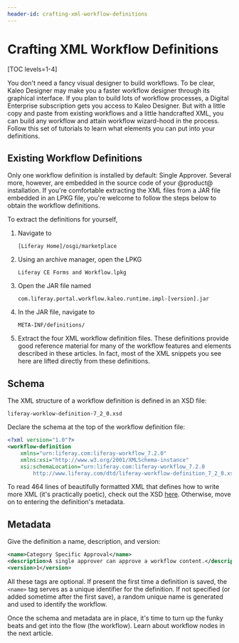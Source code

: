 ```yaml
---
header-id: crafting-xml-workflow-definitions
---
```


# Crafting XML Workflow Definitions

[TOC levels=1-4]

You don't need a fancy visual designer to build workflows. To be clear, Kaleo
Designer may make you a faster workflow designer through its graphical
interface. If you plan to build lots of workflow processes, a Digital Enterprise
subscription gets you access to Kaleo Designer. But with a little copy and paste
from existing workflows and a little handcrafted XML, you can build any workflow
and attain workflow wizard-hood in the process. Follow this set of tutorials to
learn what elements you can put into your definitions.

## Existing Workflow Definitions

Only one workflow definition is installed by default: Single Approver. Several
more, however, are embedded in the source code of your @product@ installation.
If you're comfortable extracting the XML files from a JAR file embedded in an
LPKG file, you're welcome to follow the steps below to obtain the workflow
definitions. 

To extract the definitions for yourself,

1.  Navigate to

        [Liferay Home]/osgi/marketplace

2.  Using an archive manager, open the LPKG

        Liferay CE Forms and Workflow.lpkg

3.  Open the JAR file named

        com.liferay.portal.workflow.kaleo.runtime.impl-[version].jar

4.  In the JAR file, navigate to

        META-INF/definitions/

5.  Extract the four XML workflow definition files. These definitions provide
    good reference material for many of the workflow features and elements
    described in these articles. In fact, most of the XML snippets you see here
    are lifted directly from these definitions.

## Schema

The XML structure of a workflow definition is defined in an XSD file:

    liferay-worklow-definition-7_2_0.xsd

Declare the schema at the top of the workflow definition file:

```xml
<?xml version="1.0"?>
<workflow-definition
    xmlns="urn:liferay.com:liferay-workflow_7.2.0"
    xmlns:xsi="http://www.w3.org/2001/XMLSchema-instance"
    xsi:schemaLocation="urn:liferay.com:liferay-workflow_7.2.0
        http://www.liferay.com/dtd/liferay-workflow-definition_7_2_0.xsd">
```

To read 464 lines of beautifully formatted XML that defines how to write more
XML (it's practically poetic), check out the XSD
[here](https://www.liferay.com/dtd/liferay-workflow-definition_7_2_0.xsd).
Otherwise, move on to entering the definition's metadata.

## Metadata

Give the definition a name, description, and version:

```xml
<name>Category Specific Approval</name>
<description>A single approver can approve a workflow content.</description>
<version>1</version>
```

All these tags are optional. If present the first time a definition is saved,
the `<name>` tag serves as a unique identifier for the definition. If not
specified (or added sometime after the first save), a random unique name is
generated and used to identify the workflow.

Once the schema and metadata are in place, it's time to turn up the funky beats
and get into the flow (the workflow). Learn about workflow nodes in the next
article.

